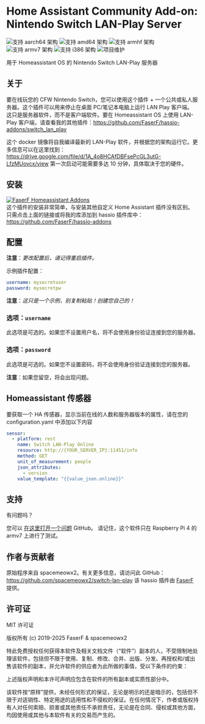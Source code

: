 # Home Assistant Community Add-on: Nintendo Switch LAN-Play Server
![支持 aarch64 架构][aarch64-shield] ![支持 amd64 架构][amd64-shield] ![支持 armhf 架构][armhf-shield] ![支持 armv7 架构][armv7-shield] ![支持 i386 架构][i386-shield]
![项目维护][maintenance-shield]

用于 Homeassistant OS 的 Nintendo Switch LAN-Play 服务器

## 关于

要在线玩您的 CFW Nintendo Switch，您可以使用这个插件 + 一个公共或私人服务器。这个插件可以用来停止在桌面 PC/笔记本电脑上运行 LAN Play 客户端。
这只是服务器软件，而不是客户端软件。要在 Homeassistant OS 上使用 LAN-Play 客户端，请查看我的其他插件：<https://github.com/FaserF/hassio-addons/switch_lan_play>

这个 docker 镜像将自我编译最新的 LAN-Play 软件，并根据您的架构运行它。更多信息可以在这里找到：<https://drive.google.com/file/d/1A_4o8HCAfDBFsePcGL3utG-LfzMUovcx/view>
第一次启动可能需要多达 10 分钟，具体取决于您的硬件。

## 安装

[![FaserF Homeassistant Addons](https://my.home-assistant.io/badges/supervisor_add_addon_repository.svg)](https://my.home-assistant.io/redirect/supervisor_add_addon_repository/?repository_url=https%3A%2F%2Fgithub.com%2FFaserF%2Fhassio-addons)
<br />
这个插件的安装非常简单，与安装其他自定义 Home Assistant 插件没有区别。<br />
只需点击上面的链接或将我的库添加到 hassio 插件库中： <https://github.com/FaserF/hassio-addons>

## 配置

**注意**：_更改配置后，请记得重启插件。_

示例插件配置：

```yaml
username: mysecretuser
password: mysecretpw
```

**注意**：_这只是一个示例，别复制粘贴！创建您自己的！_

### 选项：`username`

此选项是可选的。如果您不设置用户名，将不会使用身份验证连接到您的服务器。

### 选项：`password`

此选项是可选的。如果您不设置密码，将不会使用身份验证连接到您的服务器。

**注意**：如果您留空，将会出现问题。

## Homeassistant 传感器
要获取一个 HA 传感器，显示当前在线的人数和服务器版本的属性，请在您的 configuration.yaml 中添加以下内容

```yaml
sensor:
  - platform: rest
    name: Switch LAN-Play Online
    resource: http://{YOUR_SERVER_IP}:11451/info
    method: GET
    unit_of_measurement: people
    json_attributes:
      - version
    value_template: "{{value_json.online}}"
```

## 支持

有问题吗？

您可以 [在这里打开一个问题][issue] GitHub。
请记住，这个软件只在 Raspberry Pi 4 的 armv7 上进行了测试。

## 作者与贡献者

原始程序来自 spacemeowx2。有关更多信息，请访问此 GitHub：<https://github.com/spacemeowx2/switch-lan-play>
该 hassio 插件由 [FaserF] 提供。

## 许可证

MIT 许可证

版权所有 (c) 2019-2025 FaserF & spacemeowx2

特此免费授权任何获得本软件及相关文档文件（“软件”）副本的人，不受限制地处理该软件，包括但不限于使用、复制、修改、合并、出版、分发、再授权和/或出售该软件的副本，并允许软件的供应者为此所做的事情，受以下条件的约束：

上述版权声明和本许可声明应包含在软件的所有副本或实质性部分中。

该软件按“原样”提供，未经任何形式的保证，无论是明示的还是暗示的，包括但不限于对适销性、特定用途的适用性和不侵权的保证。在任何情况下，作者或版权持有人对任何索赔、损害或其他责任不承担责任，无论是在合同、侵权或其他方面，均因使用或其他与本软件有关的交易而产生的。

[aarch64-shield]: https://img.shields.io/badge/aarch64-yes-green.svg
[amd64-shield]: https://img.shields.io/badge/amd64-yes-green.svg
[armhf-shield]: https://img.shields.io/badge/armhf-yes-green.svg
[armv7-shield]: https://img.shields.io/badge/armv7-yes-green.svg
[FaserF]: https://github.com/FaserF/
[i386-shield]: https://img.shields.io/badge/i386-yes-green.svg
[issue]: https://github.com/FaserF/hassio-addons/issues
[maintenance-shield]: https://img.shields.io/maintenance/yes/2025.svg
